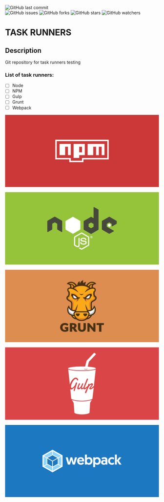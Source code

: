![GitHub last commit](https://img.shields.io/github/last-commit/beatrizsmerino/task-runners)   
![GitHub issues](https://img.shields.io/github/issues/beatrizsmerino/task-runners)
![GitHub forks](https://img.shields.io/github/forks/beatrizsmerino/task-runners)
![GitHub stars](https://img.shields.io/github/stars/beatrizsmerino/task-runners)
![GitHub watchers](https://img.shields.io/github/watchers/beatrizsmerino/task-runners)

# TASK RUNNERS

## Description

Git repository for task runners testing

### List of task runners:

-   [ ] Node
-   [ ] NPM
-   [ ] Gulp
-   [ ] Grunt
-   [ ] Webpack

![Image of npm](doc/assets/npm/cover-npm.svg)

![Image of node](doc/assets/node/cover-node.svg)

![Image of grunt](doc/assets/grunt/cover-grunt.svg)

![Image of gulp](doc/assets/gulp/cover-gulp.svg)

![Image of webpack](doc/assets/webpack/cover-webpack.svg)
